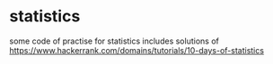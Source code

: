 # statistics
some code of practise for statistics 
includes solutions of https://www.hackerrank.com/domains/tutorials/10-days-of-statistics
